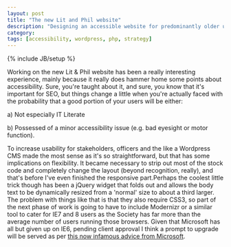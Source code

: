 ```yaml
---
layout: post
title: "The new Lit and Phil website"
description: "Designing an accessible website for predominantly older users is hard."
category: 
tags: [accessibility, wordpress, php, strategy]
---
```

{% include JB/setup %}

Working on the new Lit &amp; Phil website has been a really interesting experience, mainly because it really does hammer home some points about accessibility. Sure, you're taught about it, and sure, you know that it's important for SEO, but things change a little when you're actually faced with the probability that a good portion of your users will be either:

a) Not especially IT Literate 

b) Possessed of a minor accessibility issue (e.g. bad eyesight or motor function). 

To increase usability for stakeholders, officers and the like a Wordpress CMS made the most sense as it's so straightforward, but that has some implications on flexibility. It became necessary to strip out most of the stock code and completely change the layout (beyond recognition, really), and that's before I've even finished the responsive part.Perhaps the coolest little trick though has been a jQuery widget that folds out and allows the body text to be dynamically resized from a 'normal' size to about a third larger. The problem with things like that is that they also require CSS3, so part of the next phase of work is going to have to include Modernizr or a similar tool to cater for IE7 and 8 users as the Society has far more than the average number of users running those browsers. Given that Microsoft has all but given up on IE6, pending client approval I think a prompt to upgrade will be served as per <a href="http://www.ie6countdown.com/">this now infamous advice from Microsoft</a>.